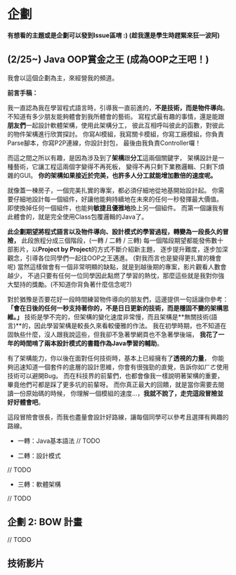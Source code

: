 # 企劃

**有想看的主題或是企劃可以發到Issue區唷 :) (趁我還是學生時趕緊來狂一波阿)**

## (2/25~) Java OOP賞金之王 (成為OOP之王吧！) 

我會以這個企劃為主，來經營我的頻道。

**前言手稿：**

我一直認為我在學習程式語言時，引導我一直前進的，**不是技術，而是物件導向**。
不知道有多少朋友能夠體會到我所體會的藝術。
寫程式最有趣的事情，還是能跟**朋友們**一起設計軟體架構，使用此架構分工，
彼此互相呼叫彼此的函數，對彼此的物件架構進行欣賞探討。
你寫AI模組，我寫關卡模組，你寫工廠模組，你負責Parse腳本，你寫P2P連線，你設計封包，
最後由我負責Controller囉！

而這之間之所以有趣，是因為涉及到了**架構**跟**分工**這兩個關鍵字，
架構設計是一種藝術，它讓工程這兩個字變得不再死板，
變得不再只剩下業務邏輯、只剩下煩雜的GUI。
**你的架構如果接近於完美，也許多人分工就能增加數倍的速度呢。**

就像蓋一棟房子，一個完美扎實的專案，都必須仔細地從地基開始設計起。
你需要仔細地設計每一個組件，好讓他能夠持續地在未來的任何一秒發揮最大價值。
即使換掉任何一個組件，也能夠**敏捷且優雅地**換上另一個組件。
而第一個讓我有此體會的，就是完全使用Class包覆邏輯的Java了。

**此企劃期望將程式語言以及物件導向、設計模式的學習過程，轉變為一段長久的冒險，**
此段旅程分成三個階段，(一轉 / 二轉 / 三轉)
每一個階段期望都能發佈數十部影片，以**Project by Project**的方式不斷介紹新主題，
逐步提升難度，逐步加深觀念，引導各位同學們一起往OOP之王邁進。 (對我而言也是變得更扎實的機會呢)
當然這樣做會有一個非常明顯的缺點，就是到越後期的專案，影片觀看人數會越少，
不過只要有任何一位同學因此點燃了學習的熱忱，那麼這些就是我對你強大堅持的獎勵。(不知道你背負著什麼信念呢?)

對於猶豫是否要花好一段時間練習物件導向的朋友們，這邊提供一句話讓你參考：
**「會在日後的任何一秒支持著你的，不是日日更新的技術，而是穩固不變的架構思維。」**
技術是學不完的，但架構的變化速度非常慢，而且架構是**無關技術(語言)**的，因此學習架構是較長久來看較優雅的作法。
我在初學時期，也不知道在固執些什麼，沒人跟我說這些，但我卻不急著學網頁也不急著學後端，
**我花了一年的時間啃了兩本設計模式的書籍作為Java學習的輔助**。 

有了架構能力，你以後在面對任何技術時，基本上已經擁有了**透視的力量**，
你能夠迅速知道一個套件的底層的設計思維，你會有很強勁的直覺，告訴你如ㄏㄜ使用技術可以避開Bug。
而在科技界的前輩們，也都會像我一樣說明著架構的重要，畢竟他們可都是踩了更多坑的前輩呀。
而你真正最大的回饋，就是當你需要去閱讀一份原始碼的時候，
你理解一個模組的速度...，**我就不說了，走完這段冒險並好好體會吧**。

這段冒險會很長，而我也盡量會設計好路線，讓每個同學可以參考且選擇有興趣的路線。



- 一轉：Java基本語法
// TODO

- 二轉：設計模式

// TODO
- 三轉：軟體架構 

// TODO





## 企劃 2: BOW 計畫

// TODO


## 技術影片
